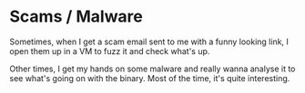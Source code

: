 # Scams / Malware

Sometimes, when I get a scam email sent to me with a funny looking link, I open them up in a VM to fuzz it and check what's up.&#x20;

Other times, I get my hands on some malware and really wanna analyse it to see what's going on with the binary. Most of the time, it's quite interesting.&#x20;
